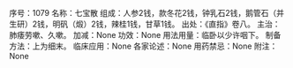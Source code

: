 序号：1079
名称：七宝散
组成：人参2钱，款冬花2钱，钟乳石2钱，鹅管石（并生研）2钱，明矾（煅）2钱，辣桂1钱，甘草1钱。
出处：《直指》卷八。
主治：肺痿劳嗽、久嗽。
加减：None
功效：None
用法用量：临卧以少许咽下。
制备方法：上为细末。
临床应用：None
各家论述：None
用药禁忌：None
附注：None

